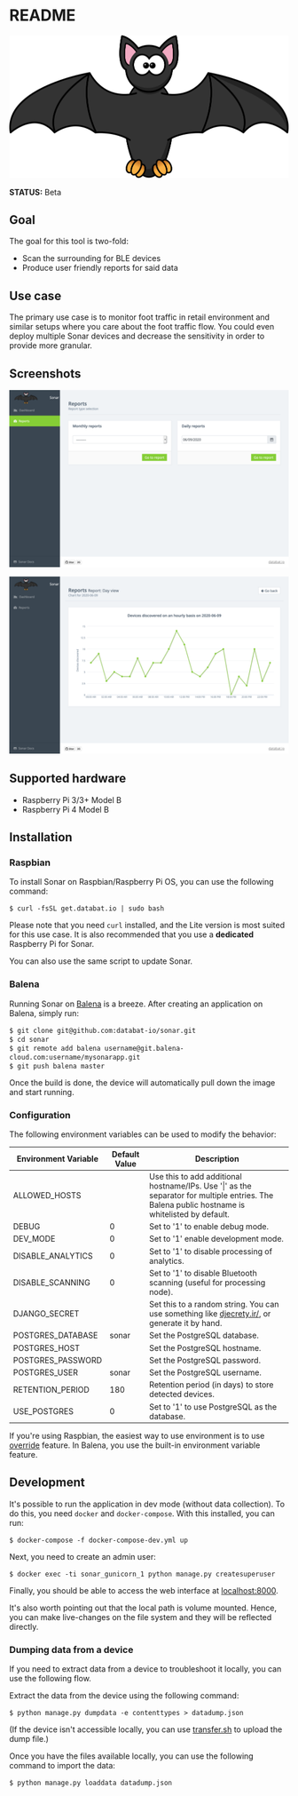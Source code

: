 # README

![](/app/django/analytics/static/img/bat.svg)

**STATUS:** Beta

## Goal

The goal for this tool is two-fold:

 * Scan the surrounding for BLE devices
 * Produce user friendly reports for said data

## Use case

The primary use case is to monitor foot traffic in retail environment and similar setups where you care about the foot traffic flow. You could even deploy multiple Sonar devices and decrease the sensitivity in order to provide more granular.

## Screenshots

![Overview](/img/sonar_date_picker.png?raw=true)

![Daily View](/img/sonar_daily_view.png?raw=true)


## Supported hardware

 * Raspberry Pi 3/3+ Model B
 * Raspberry Pi 4 Model B

## Installation

### Raspbian

To install Sonar on Raspbian/Raspberry Pi OS, you can use the following command:

```
$ curl -fsSL get.databat.io | sudo bash
```

Please note that you need `curl` installed, and the Lite version is most suited for this use case. It is also recommended that you use a **dedicated** Raspberry Pi for Sonar.

You can also use the same script to update Sonar.

### Balena

Running Sonar on [Balena](https://www.balena.io/) is a breeze. After creating an application on Balena, simply run:

```
$ git clone git@github.com:databat-io/sonar.git
$ cd sonar
$ git remote add balena username@git.balena-cloud.com:username/mysonarapp.git
$ git push balena master
```

Once the build is done, the device will automatically pull down the image and start running.

### Configuration

The following environment variables can be used to modify the behavior:

| Environment Variable | Default Value | Description                                                                                                                  |
| -------------        | ------------  | -----                                                                                                                        |
| ALLOWED_HOSTS        |               | Use this to add additional hostname/IPs. Use '\|' as the separator for multiple entries. The Balena public hostname is whitelisted by default. |
| DEBUG                | 0             | Set to '1' to enable debug mode.                                                                                             |
| DEV_MODE             | 0             | Set to '1' enable development mode.                                                                                          |
| DISABLE_ANALYTICS    | 0             | Set to '1' to disable processing of analytics.                                                                               |
| DISABLE_SCANNING     | 0             | Set to '1' to disable Bluetooth scanning (useful for processing node).                                                             |
| DJANGO_SECRET        |               | Set this to a random string. You can use something like [djecrety.ir/](https://djecrety.ir), or generate it by hand.         |
| POSTGRES_DATABASE    | sonar         | Set the PostgreSQL database.                                                                                                 |
| POSTGRES_HOST        |               | Set the PostgreSQL hostname.                                                                                                 |
| POSTGRES_PASSWORD    |               | Set the PostgreSQL password.                                                                                                 |
| POSTGRES_USER        | sonar         | Set the PostgreSQL username.                                                                                                 |
| RETENTION_PERIOD     | 180           | Retention period (in days) to store detected devices.                                                                        |
| USE_POSTGRES         | 0             | Set to '1' to use PostgreSQL as the database.                                                                                |

If you're using Raspbian, the easiest way to use environment is to use [override](https://docs.docker.com/compose/extends/) feature. In Balena, you use the built-in environment variable feature.

## Development

It's possible to run the application in dev mode (without data collection). To do this, you need `docker` and `docker-compose`. With this installed, you can run:

```
$ docker-compose -f docker-compose-dev.yml up
```

Next, you need to create an admin user:

```
$ docker exec -ti sonar_gunicorn_1 python manage.py createsuperuser
```

Finally, you should be able to access the web interface at [localhost:8000](http://localhost:8000).

It's also worth pointing out that the local path is volume mounted. Hence, you can make live-changes on the file system and they will be reflected directly.

### Dumping data from a device

If you need to extract data from a device to troubleshoot it locally, you can use the following flow.

Extract the data from the device using the following command:

```
$ python manage.py dumpdata -e contenttypes > datadump.json
```

(If the device isn't accessible locally, you can use [transfer.sh](https://www.transfer.sh) to upload the dump file.)

Once you have the files available locally, you can use the following command to import the data:

```
$ python manage.py loaddata datadump.json
```

